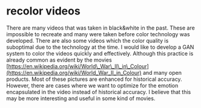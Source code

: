 # recolor videos
There are many videos that was taken in black&white in the past. These are impossible to recreate and many were taken before color technology was developed. There are also some videos which the color quality is suboptimal due to the technology at the time. I would like to develop a GAN system to color the videos quickly and effectively. Although this practice is already common as evident by the movies [https://en.wikipedia.org/wiki/World\_War\_II\_in\_Colour](https://en.wikipedia.org/wiki/World_War_II_in_Colour) and many open products. Most of these pictures are enhanced for historical accuracy. However, there are cases where we want to optimize for the emotion encapsulated in the video instead of historical accuracy. I believe that this may be more interesting and useful in some kind of movies.